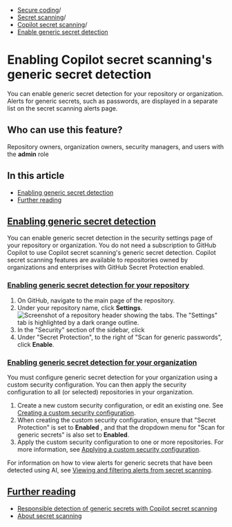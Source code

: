   * [Secure coding](https://docs.github.com/en/code-security "Secure coding")/
  * [Secret scanning](https://docs.github.com/en/code-security/secret-scanning "Secret scanning")/
  * [Copilot secret scanning](https://docs.github.com/en/code-security/secret-scanning/copilot-secret-scanning "Copilot secret scanning")/
  * [Enable generic secret detection](https://docs.github.com/en/code-security/secret-scanning/copilot-secret-scanning/enabling-ai-powered-generic-secret-detection "Enable generic secret detection")


# Enabling Copilot secret scanning's generic secret detection
You can enable generic secret detection for your repository or organization. Alerts for generic secrets, such as passwords, are displayed in a separate list on the secret scanning alerts page.
## Who can use this feature?
Repository owners, organization owners, security managers, and users with the **admin** role
## In this article
  * [Enabling generic secret detection](https://docs.github.com/en/code-security/secret-scanning/copilot-secret-scanning/enabling-ai-powered-generic-secret-detection#enabling-generic-secret-detection)
  * [Further reading](https://docs.github.com/en/code-security/secret-scanning/copilot-secret-scanning/enabling-ai-powered-generic-secret-detection#further-reading)


## [Enabling generic secret detection](https://docs.github.com/en/code-security/secret-scanning/copilot-secret-scanning/enabling-ai-powered-generic-secret-detection#enabling-generic-secret-detection)
You can enable generic secret detection in the security settings page of your repository or organization.
You do not need a subscription to GitHub Copilot to use Copilot secret scanning's generic secret detection. Copilot secret scanning features are available to repositories owned by organizations and enterprises with GitHub Secret Protection enabled.
### [Enabling generic secret detection for your repository](https://docs.github.com/en/code-security/secret-scanning/copilot-secret-scanning/enabling-ai-powered-generic-secret-detection#enabling-generic-secret-detection-for-your-repository)
  1. On GitHub, navigate to the main page of the repository.
  2. Under your repository name, click **Settings**.
![Screenshot of a repository header showing the tabs. The "Settings" tab is highlighted by a dark orange outline.](https://docs.github.com/assets/cb-28260/images/help/repository/repo-actions-settings.png)
  3. In the "Security" section of the sidebar, click 
  4. Under "Secret Protection", to the right of "Scan for generic passwords", click **Enable**.


### [Enabling generic secret detection for your organization](https://docs.github.com/en/code-security/secret-scanning/copilot-secret-scanning/enabling-ai-powered-generic-secret-detection#enabling-generic-secret-detection-for-your-organization)
You must configure generic secret detection for your organization using a custom security configuration. You can then apply the security configuration to all (or selected) repositories in your organization.
  1. Create a new custom security configuration, or edit an existing one. See [Creating a custom security configuration](https://docs.github.com/en/code-security/securing-your-organization/enabling-security-features-in-your-organization/creating-a-custom-security-configuration#creating-a-custom-security-configuration).
  2. When creating the custom security configuration, ensure that "Secret Protection" is set to **Enabled** , and that the dropdown menu for "Scan for generic secrets" is also set to **Enabled**.
  3. Apply the custom security configuration to one or more repositories. For more information, see [Applying a custom security configuration](https://docs.github.com/en/code-security/securing-your-organization/meeting-your-specific-security-needs-with-custom-security-configurations/applying-a-custom-security-configuration).


For information on how to view alerts for generic secrets that have been detected using AI, see [Viewing and filtering alerts from secret scanning](https://docs.github.com/en/code-security/secret-scanning/managing-alerts-from-secret-scanning/viewing-alerts).
## [Further reading](https://docs.github.com/en/code-security/secret-scanning/copilot-secret-scanning/enabling-ai-powered-generic-secret-detection#further-reading)
  * [Responsible detection of generic secrets with Copilot secret scanning](https://docs.github.com/en/code-security/secret-scanning/copilot-secret-scanning/responsible-ai-generic-secrets)
  * [About secret scanning](https://docs.github.com/en/code-security/secret-scanning/introduction/about-secret-scanning)


